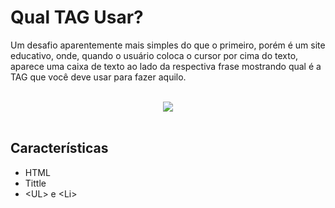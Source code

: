 # Qual TAG Usar?

<p> Um desafio aparentemente mais simples do que o primeiro, porém é um site educativo, onde, quando o usuário coloca o cursor por cima do texto, aparece uma
caixa de texto ao lado da respectiva frase mostrando qual é a TAG que você deve usar para fazer aquilo. </p>
<br>
<div align="center"> 
<img src="https://github.com/franssa01/Cursos/blob/main/Curso%20em%20V%C3%ADdeo/HTML5%20e%20CSS3/Challenges/Challenges/ch002%20Tags/Tags.gif" />
</div>
  
<br>
  
 ## Características
 <ul>
 <li> HTML
 <li> Tittle
 <li> &lt;UL&gt; e &lt;Li&gt;
 </ul>
